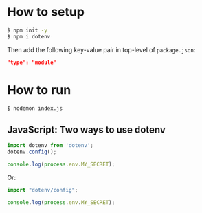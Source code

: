 # How to setup

```bash
$ npm init -y
$ npm i dotenv
```

Then add the following key-value pair in top-level of `package.json`:

```json
"type": "module"
```

# How to run

```bash
$ nodemon index.js
```

## JavaScript: Two ways to use dotenv

```js
import dotenv from 'dotenv';
dotenv.config();

console.log(process.env.MY_SECRET);
```

Or:

```js
import "dotenv/config";

console.log(process.env.MY_SECRET);
```
